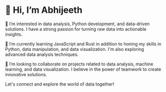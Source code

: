 # 👋 Hi, I’m Abhijeeth

👀 I’m interested in data analysis, Python development, and data-driven solutions. I have a strong passion for turning raw data into actionable insights.

🌱 I’m currently learning JavaScript and Rust in addition to honing my skills in Python, data manipulation, and data visualization. I'm also exploring advanced data analysis techniques.

💞️ I’m looking to collaborate on projects related to data analysis, machine learning, and data visualization. I believe in the power of teamwork to create innovative solutions.


Let's connect and explore the world of data together!

